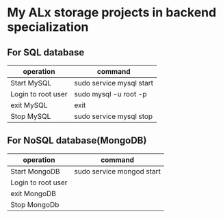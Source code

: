 # My ALx storage projects in backend specialization

## For SQL database
|  operation         |         command          |
|--------------------|--------------------------|
| Start MySQL        | sudo service mysql start |
| Login to root user | sudo mysql -u root -p    |
| exit MySQL         | exit                     |
| Stop MySQL         | sudo service mysql stop  |


## For NoSQL database(MongoDB)
|  operation         |         command          |
|--------------------|--------------------------|
| Start MongoDB      | sudo service mongod start|
| Login to root user |                          |
| exit MongoDB       |                          |
| Stop MongoDb       |                          |
